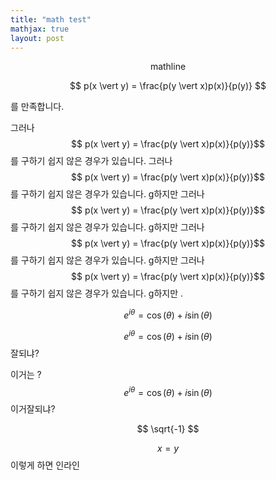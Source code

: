 ```yaml
---
title: "math test"
mathjax: true
layout: post
---
```


$$ \mathrm{mathline} $$

$$ p(x \vert y) = \frac{p(y \vert x)p(x)}{p(y)} $$

를 만족합니다. 

그러나 $$ p(x \vert y) = \frac{p(y \vert x)p(x)}{p(y)}$$ 를 구하기 쉽지 않은 경우가 있습니다.
그러나 $$ p(x \vert y) = \frac{p(y \vert x)p(x)}{p(y)}$$ 를 구하기 쉽지 않은 경우가 있습니다. g하지만 그러나 $$ p(x \vert y) = \frac{p(y \vert x)p(x)}{p(y)}$$ 를 구하기 쉽지 않은 경우가 있습니다. g하지만  그러나 $$ p(x \vert y) = \frac{p(y \vert x)p(x)}{p(y)}$$ 를 구하기 쉽지 않은 경우가 있습니다. g하지만  그러나 $$ p(x \vert y) = \frac{p(y \vert x)p(x)}{p(y)}$$ 를 구하기 쉽지 않은 경우가 있습니다. g하지만 .




$$ e^{i\theta}=\cos(\theta)+i\sin(\theta) $$


$$ e^{i\theta}=\cos(\theta)+i\sin(\theta) $$ 잘되냐?

이거는 ? $$e^{i\theta}=\cos(\theta)+i\sin(\theta)$$ 이거잘되냐?


$$ \sqrt{-1} $$

$$ x=y $$ 이렇게 하면 인라인

